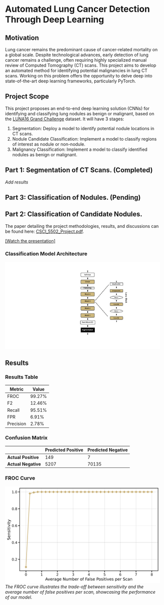 # Automated Lung Cancer Detection Through Deep Learning

## Motivation
Lung cancer remains the predominant cause of cancer-related mortality on a global scale. Despite technological advances, early detection of lung cancer remains a challenge, often requiring highly specialized manual review of Computed Tomography (CT) scans. This project aims to develop an automated method for identifying potential malignancies in lung CT scans. Working on this problem offers the opportunity to delve deep into state-of-the-art deep learning frameworks, particularly PyTorch.

## Project Scope
This project proposes an end-to-end deep learning solution (CNNs) for identifying and classifying lung nodules as benign or malignant, based on the [LUNA16 Grand Challenge](https://luna16.grand-challenge.org) dataset. It will have 3 stages:
1. Segmentation: Deploy a model to identify potential nodule locations in CT scans.
2. Nodule Candidate Classification: Implement a model to classify regions of interest as nodule or non-nodule.
3. Malignancy Classification: Implement a model to classify identified nodules as benign or malignant.


## Part 1: Segmentation of CT Scans. (Completed)
*Add results*
## Part 3: Classification of Nodules. (Pending)

## Part 2: Classification of Candidate Nodules.
The paper detailing the project methodologies, results, and discussions can be found here: [CSCI_5502_Project.pdf](CSCI_5502_Project.pdf).

[[Watch the presentation]](https://youtu.be/ovUrZZ6Hyj8)

### Classification Model Architecture
![Classification Model Architecture](images/model_arch.jpeg)

## Results

### Results Table

| Metric    | Value    |
|-----------|----------|
| FROC      | 99.27%   |
| F2        | 12.46%   |
| Recall    | 95.51%   |
| FPR       | 6.91%    |
| Precision | 2.78%    |


### Confusion Matrix

|                  | Predicted Positive | Predicted Negative |
|------------------|--------------------|--------------------|
| **Actual Positive** | 149                | 7                  |
| **Actual Negative** | 5207               | 70135              |


### FROC Curve
![FROC Curve](images/froc.jpg)
*The FROC curve illustrates the trade-off between sensitivity and the average number of false positives per scan, showcasing the performance of our model.*
